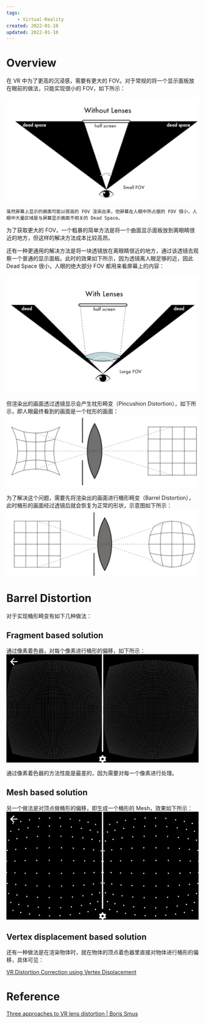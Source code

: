```yaml
---
tags:
    - Virtual-Reality
created: 2022-01-10
updated: 2022-01-10
---
```


# Overview

在 VR 中为了更高的沉浸感，需要有更大的 FOV。对于常规的将一个显示面板放在眼前的做法，只能实现很小的 FOV，如下所示：

![|500](assets/VR%20-%20Lens%20Distortion/Untitled.png)

```ad-note
虽然屏幕上显示的画面可能以很高的 FOV 渲染出来，但屏幕在人眼中所占据的 FOV 很小，人眼中大量区域是与屏幕显示画面不相关的 Dead Space。
```

为了获取更大的 FOV，一个粗暴的简单方法是将一个曲面显示面板放到离眼睛很近的地方，但这样的解决方法成本比较高昂。

还有一种更通用的解决方法是将一块透镜放在离眼睛很近的地方，通过该透镜去观察一个普通的显示面板。此时的效果如下所示，因为透镜离人眼足够的近，因此 Dead Space 很小，人眼的绝大部分 FOV 都用来看屏幕上的内容：

![|500](assets/VR%20-%20Lens%20Distortion/Untitled%201.png)

但渲染出的画面透过透镜显示会产生枕形畸变（Pincushion Distortion），如下所示，即人眼最终看到的画面是一个枕形的画面：
![|500](assets/VR%20-%20Lens%20Distortion/Untitled%202.png)

为了解决这个问题，需要先将渲染出的画面进行桶形畸变（Barrel Distortion），此时桶形的画面经过透镜后就会恢复为正常的形状，示意图如下所示：
![|500](assets/VR%20-%20Lens%20Distortion/Untitled%203.png)

# Barrel Distortion

对于实现桶形畸变有如下几种做法：

## Fragment based solution

通过像素着色器，对每个像素进行桶形的偏移，如下所示：
![|500](assets/VR%20-%20Lens%20Distortion/Untitled%204.png)

通过像素着色器的方法性能是最差的，因为需要对每一个像素进行处理。

## Mesh based solution

另一个做法是对顶点做桶形的偏移，即生成一个桶形的 Mesh，效果如下所示：
![|500](assets/VR%20-%20Lens%20Distortion/Untitled%205.png)

## Vertex displacement based solution

还有一种做法是在渲染物体时，就在物体的顶点着色器里直接对物体进行桶形的偏移，具体可见：

[VR Distortion Correction using Vertex Displacement](https://www.gamedeveloper.com/programming/vr-distortion-correction-using-vertex-displacement)

# Reference

[Three approaches to VR lens distortion | Boris Smus](https://smus.com/vr-lens-distortion/)